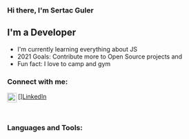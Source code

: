 ### Hi there, I'm Sertac Guler

## I'm a Developer
- I'm currently learning everything about JS
- 2021 Goals: Contribute more to Open Source projects and 
- Fun fact: I love to camp and gym

### Connect with me:

[<img align ="left" alt="Sertac | LinkedIn" width="22px" src="https://cdn.jsdelivr.net/npm/simple-icons@v3/icons/linkedin.svg"/>][LinkedIn](https://www.linkedin.com/in/sertac-guler/)

<br/>

### Languages and Tools:

